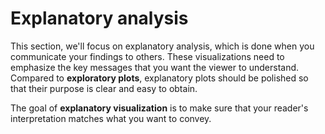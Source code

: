 
# Explanatory analysis


This section, we'll focus on explanatory analysis, which is done when you communicate your findings to others.
These visualizations need to emphasize the key messages that you want the viewer to understand. Compared to **exploratory plots**, explanatory plots should be polished
so that their purpose is clear and easy to obtain.

The goal of **explanatory visualization** is to make sure that your reader's interpretation matches what you want to convey. 